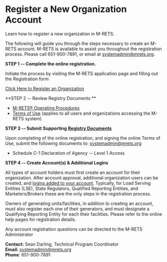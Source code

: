 Register a New Organization Account
===================================

Learn how to register a new organization in M-RETS.

The following will guide you through the steps necessary to create an M-RETS account. M-RETS is available to assist you throughout the registration process. Please call 651-900-7891, or email at <systemadmin@mrets.org>.

**STEP 1 -- Complete the online registration.**

Initiate the process by visiting the M-RETS application page and filling out the Registration form

[Click Here to Register an Organization](https://app.mrets.org/register)

**STEP 2 -- Review Registry Documents **

-   [M-RETS® Operating Procedures](https://www.mrets.org/wp-content/uploads/2020/04/M-RETS-Operating-Procedures-2020.pdf)
-   [Terms of Use](https://www.mrets.org/wp-content/uploads/2018/12/MRETS-Terms-of-Use-Updated-11-28-2018.pdf) (applies to all users and organizations accessing the M-RETS system)

**STEP 3 -- Submit Supporting** [**Registry Documents**](http://www.mrets.org/resources/documents/)

Upon completing of the online registration, and signing the online Terms of Use, submit the following documents to: <systemadmin@mrets.org>

-   Schedule C-1 Declaration of Agency -- Level 1 Access

**STEP 4 -- Create Account(s) & Additional Logins**

All types of account holders must first create an account for their organization. After account approval, additional organization users can be created, and [logins added to your account](https://intercom.help/gokart-labs-79ad9c529b6b/registration/adding-a-new-user-to-an-organization). Typically, for Load Serving Entities (LSE), State Regulators, Qualified Reporting Entities, and Marketers/Brokers these are the only steps in the registration process.

Owners of generating units/facilities, in addition to creating an account, must also register each one of their generators, and must designate a Qualifying Reporting Entity for each their facilities. Please refer to the online help pages for registration details.

Any account registration questions can be directed to the M-RETS Administrator

**Contact:** Sean Darling, Technical Program Coordinator\
**Email:** <systemadmin@mrets.org>**\
Phone**: 651-900-7891
